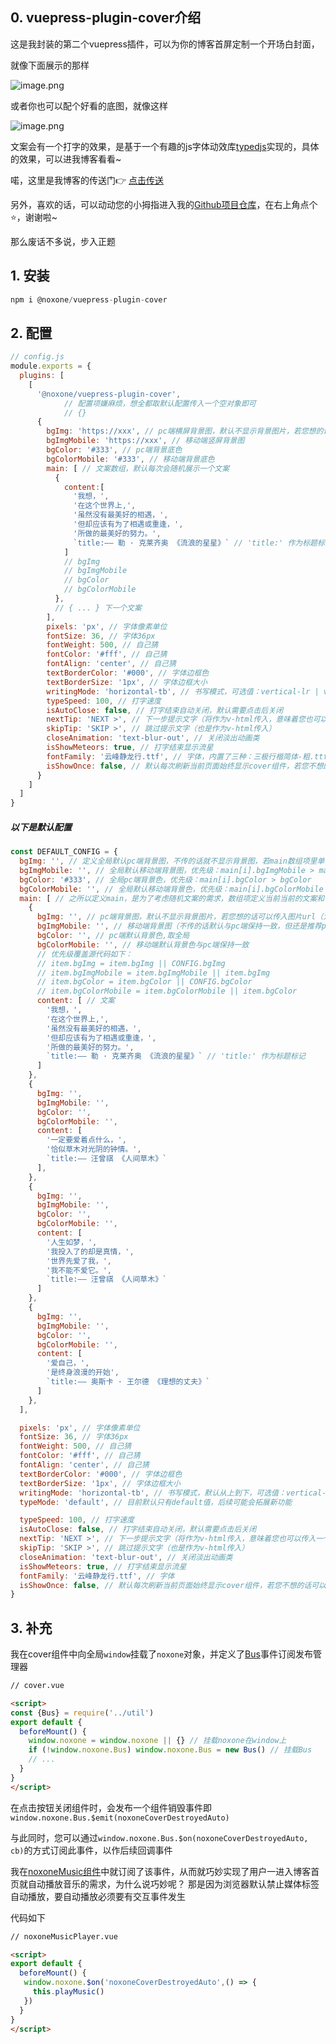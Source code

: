 ## 0. vuepress-plugin-cover介绍
这是我封装的第二个vuepress插件，可以为你的博客首屏定制一个开场白封面，

就像下面展示的那样

![image.png](https://p1-juejin.byteimg.com/tos-cn-i-k3u1fbpfcp/e94a443dfa6946bf8cb5e506a9acac16~tplv-k3u1fbpfcp-watermark.image?)

或者你也可以配个好看的底图，就像这样

![image.png](https://p6-juejin.byteimg.com/tos-cn-i-k3u1fbpfcp/ac49294f0b2f4fd8b2c2043eb9f23f5a~tplv-k3u1fbpfcp-watermark.image?)

文案会有一个打字的效果，是基于一个有趣的js字体动效库[typedjs](https://github.com/mattboldt/typed.js/)实现的，具体的效果，可以进我博客看看~

喏，这里是我博客的传送门👉 [点击传送](https://dragon-chen777.github.io/NOxONE/)

另外，喜欢的话，可以动动您的小拇指进入我的[Github项目仓库](https://github.com/Dragon-chen777/vuepress-plugin-cover)，在右上角点个⭐，谢谢啦~

那么废话不多说，步入正题

## 1. 安装
```js
npm i @noxone/vuepress-plugin-cover
```
## 2. 配置
```js
// config.js
module.exports = {
  plugins: [
    [
      '@noxone/vuepress-plugin-cover',
			// 配置项嫌麻烦，想全都取默认配置传入一个空对象即可
			// {}
      {
        bgImg: 'https://xxx', // pc端横屏背景图，默认不显示背景图片，若您想的话可以传入图片url（为了与文字百搭，默认显示纯色背景，因为找合适的配图太困难了＞﹏＜）
        bgImgMobile: 'https://xxx', // 移动端竖屏背景图
        bgColor: '#333', // pc端背景底色
        bgColorMobile: '#333', // 移动端背景底色
        main: [ // 文案数组，默认每次会随机展示一个文案
          {
            content:[
              '我想，',
              '在这个世界上,',
              '虽然没有最美好的相遇，',
              '但却应该有为了相遇或重逢，',
              '所做的最美好的努力。',
              `title:—— 勒 · 克莱齐奥 《流浪的星星》` // 'title:' 作为标题标记
            ]
            // bgImg
            // bgImgMobile
            // bgColor
            // bgColorMobile
          },
          // { ... } 下一个文案
        ],
        pixels: 'px', // 字体像素单位
        fontSize: 36, // 字体36px
        fontWeight: 500, // 自己猜
        fontColor: '#fff', // 自己猜
        fontAlign: 'center', // 自己猜
        textBorderColor: '#000', // 字体边框色
        textBorderSize: '1px', // 字体边框大小
        writingMode: 'horizontal-tb', // 书写模式，可选值：vertical-lr | vertical-rl | horizontal-tb
        typeSpeed: 100, // 打字速度
        isAutoClose: false, // 打字结束自动关闭，默认需要点击后关闭
        nextTip: 'NEXT >', // 下一步提示文字（将作为v-html传入，意味着您也可以传入一个标签，例如<img style="width:200;height:200" src="https://xxx">）
        skipTip: 'SKIP >', // 跳过提示文字（也是作为v-html传入）
        closeAnimation: 'text-blur-out', // 关闭淡出动画类
        isShowMeteors: true, // 打字结束显示流星
        fontFamily: '云峰静龙行.ttf', // 字体，内置了三种：三极行楷简体-粗.ttf | 云峰寒蝉体.ttf | 云峰静龙行.ttf，你也可以添加，在项目的assets/fonts文件夹下添加ttf格式的字体文件即可
        isShowOnce: false, // 默认每次刷新当前页面始终显示cover组件，若您不想的话可以设置true
      }
    ]
  ]
}

```
##### 以下是默认配置
```js
const DEFAULT_CONFIG = {
  bgImg: '', // 定义全局默认pc端背景图，不传的话就不显示背景图，若main数组项里单个定义会被覆盖，即优先级：main[i].bgImg > bgImg
  bgImgMobile: '', // 全局默认移动端背景图，优先级：main[i].bgImgMobile > main[i].bgImg > bgImgMobile > bgImg
  bgColor: '#333', // 全局pc端背景色，优先级：main[i].bgColor > bgColor
  bgColorMobile: '', // 全局默认移动端背景色，优先级：main[i].bgColorMobile > main[i].bgColor > bgColorMobile > bgColor
  main: [ // 之所以定义main，是为了考虑随机文案的需求，数组项定义当前当前的文案和背景
    {
      bgImg: '', // pc端背景图，默认不显示背景图片，若您想的话可以传入图片url（为了与文字百搭，默认显示纯色背景，因为找合适的配图太困难了＞﹏＜）
      bgImgMobile: '', // 移动端背景图（不传的话默认与pc端保持一致，但还是推荐pc和移动端背景图区别设置，因为屏幕分辨率不同）
      bgColor: '', // pc端默认背景色,取全局
      bgColorMobile: '', // 移动端默认背景色与pc端保持一致
      // 优先级覆盖源代码如下：
      // item.bgImg = item.bgImg || CONFIG.bgImg
      // item.bgImgMobile = item.bgImgMobile || item.bgImg
      // item.bgColor = item.bgColor || CONFIG.bgColor
      // item.bgColorMobile = item.bgColorMobile || item.bgColor
      content: [ // 文案
        '我想，',
        '在这个世界上,',
        '虽然没有最美好的相遇，',
        '但却应该有为了相遇或重逢，',
        '所做的最美好的努力。',
        `title:—— 勒 · 克莱齐奥 《流浪的星星》` // 'title:' 作为标题标记
      ]
    },
    {
      bgImg: '',
      bgImgMobile: '',
      bgColor: '',
      bgColorMobile: '',
      content: [
        '一定要爱着点什么，',
        '恰似草木对光阴的钟情。',
        `title:—— 汪曾祺 《人间草木》`
      ],
    },
    {
      bgImg: '',
      bgImgMobile: '',
      bgColor: '',
      bgColorMobile: '',
      content: [
        '人生如梦，',
        '我投入了的却是真情，',
        '世界先爱了我，',
        '我不能不爱它。',
        `title:—— 汪曾祺 《人间草木》`
      ]
    },
    {
      bgImg: '',
      bgImgMobile: '',
      bgColor: '',
      bgColorMobile: '',
      content: [
        '爱自己，',
        '是终身浪漫的开始',
        `title:—— 奥斯卡 · 王尔德 《理想的丈夫》`
      ]
    },
  ],

  pixels: 'px', // 字体像素单位
  fontSize: 36, // 字体36px
  fontWeight: 500, // 自己猜
  fontColor: '#fff', // 自己猜
  fontAlign: 'center', // 自己猜
  textBorderColor: '#000', // 字体边框色
  textBorderSize: '1px', // 字体边框大小
  writingMode: 'horizontal-tb', // 书写模式，默认从上到下，可选值：vertical-lr | vertical-rl | horizontal-tb
  typeMode: 'default', // 目前默认只有default值，后续可能会拓展新功能

  typeSpeed: 100, // 打字速度
  isAutoClose: false, // 打字结束自动关闭，默认需要点击后关闭
  nextTip: 'NEXT >', // 下一步提示文字（将作为v-html传入，意味着您也可以传入一个标签，例如<img style="width:200;height:200" src="https://xxx">）
  skipTip: 'SKIP >', // 跳过提示文字（也是作为v-html传入）
  closeAnimation: 'text-blur-out', // 关闭淡出动画类
  isShowMeteors: true, // 打字结束显示流星
  fontFamily: '云峰静龙行.ttf', // 字体
  isShowOnce: false, // 默认每次刷新当前页面始终显示cover组件，若您不想的话可以设置true
}
```
## 3. 补充
我在cover组件中向全局`window`挂载了`noxone`对象，并定义了[Bus](https://github.com/Dragon-chen777/NOxONE/blob/master/vuepress-plugin-cover/util/index.js)事件订阅发布管理器
```html
// cover.vue

<script>
const {Bus} = require('../util')
export default {
  beforeMount() {
    window.noxone = window.noxone || {} // 挂载noxone在window上
    if (!window.noxone.Bus) window.noxone.Bus = new Bus() // 挂载Bus
    // ...
  }
}
</script>
```
在点击按钮关闭组件时，会发布一个组件销毁事件即`window.noxone.Bus.$emit(noxoneCoverDestroyedAuto)`

与此同时，您可以通过`window.noxone.Bus.$on(noxoneCoverDestroyedAuto, cb)`的方式订阅此事件，以作后续回调事件

我在[noxoneMusic组件](https://www.npmjs.com/package/@noxone/vuepress-plugin-music-player)中就订阅了该事件，从而就巧妙实现了用户一进入博客首页就自动播放音乐的需求，为什么说巧妙呢？ 那是因为浏览器默认禁止媒体标签自动播放，要自动播放必须要有交互事件发生

代码如下
```html
// noxoneMusicPlayer.vue

<script>
export default {
  beforeMount() {
   window.noxone.$on('noxoneCoverDestroyedAuto',() => {
     this.playMusic()
   })
  }
}
</script>
```
